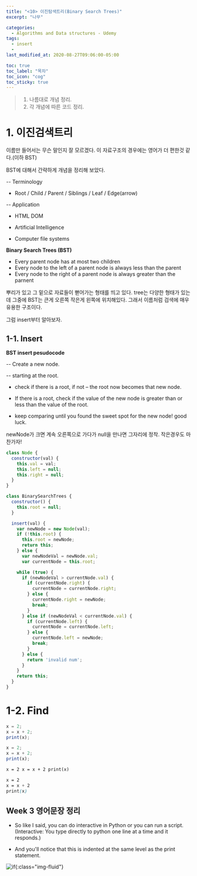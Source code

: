 ```yaml
---
title: "<10> 이진탐색트리(Binary Search Trees)"
excerpt: "나무"

categories:
  - Algorithms and Data structures - Udemy
tags:
  - insert
  -
last_modified_at: 2020-08-27T09:06:00-05:00

toc: true
toc_label: "목차"
toc_icon: "cog"
toc_sticky: true
---
```


> 1. 나름대로 개념 정리.
> 2. 각 개념에 따른 코드 정리.

# 1. 이진검색트리

이름만 들어서는 무슨 말인지 잘 모르겠다. 이 자료구조의 경우에는 영어가 더 편한것 같다.(이하 BST)

BST에 대해서 간략하게 개념을 정리해 보았다.

-- Terminology

- Root / Child / Parent / Siblings / Leaf / Edge(arrow)

-- Application

- HTML DOM

- Artificial Intelligence

- Computer file systems

**Binary Search Trees (BST)**

- Every parent node has at most two children
- Every node to the left of a parent node is always less than the parent
- Every node to the right of a parent node is always greater than the parnent

뿌리가 있고 그 밑으로 자료들이 뻗어가는 형태를 띄고 있다. tree는 다양한 형태가 있는데 그중에 BST는 큰게 오른쪽 작은게 왼쪽에 위치해있다. 그래서 이름처럼 검색에 매우 유용한 구조이다.

그럼 insert부터 알아보자.

## 1-1. Insert

**BST insert pesudocode**

-- Create a new node.

-- starting at the root.

- check if there is a root, if not – the root now becomes that new node.

- If there is a root, check if the value of the new node is greater than or less than the value of the root.

- keep comparing until you found the sweet spot for the new node! good luck.

newNode가 크면 계속 오른쪽으로 가다가 null을 만나면 그자리에 정착. 작은경우도 마찬가자!

```javascript
class Node {
  constructor(val) {
    this.val = val;
    this.left = null;
    this.right = null;
  }
}

class BinarySearchTrees {
  constructor() {
    this.root = null;
  }

  insert(val) {
    var newNode = new Node(val);
    if (!this.root) {
      this.root = newNode;
      return this;
    } else {
      var newNodeVal = newNode.val;
      var currentNode = this.root;

    while (true) {
      if (newNodeVal > currentNode.val) {
        if (currentNode.right) {
          currentNode = currentNode.right;
        } else {
          currentNode.right = newNode;
          break;
        }
      } else if (newNodeVal < currentNode.val) {
        if (currentNode.left) {
          currentNode = currentNode.left;
        } else {
          currentNode.left = newNode;
          break;
        }
      } else {
        return 'invalid num';
      }
    }
    return this;
  }
}
```

# 1-2. Find

```javascript
x = 2;
x = x + 2;
print(x);
```

```javascript
x = 2;
x = x + 2;
print(x);
```

```html
x = 2 x = x + 2 print(x)
```

```css
x = 2
x = x + 2
print(x)
```

## Week 3 영어문장 정리

- So like I said, you can do interactive in Python or you can run a script.(Interactive: You type directly to python one line at a time and it responds.)

- And you'll notice that this is indented at the same level as the print statement.

![if](https://yeonghunko.github.io/assets/img/coursera-python/if.png){:class="img-fluid"}
